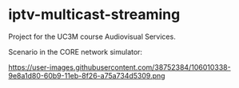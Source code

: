 # iptv-multicast-streaming
 
 Project for the UC3M course Audiovisual Services.  
 
 Scenario in the CORE network simulator:
 
 https://user-images.githubusercontent.com/38752384/106010338-9e8a1d80-60b9-11eb-8f26-a75a734d5309.png
 
